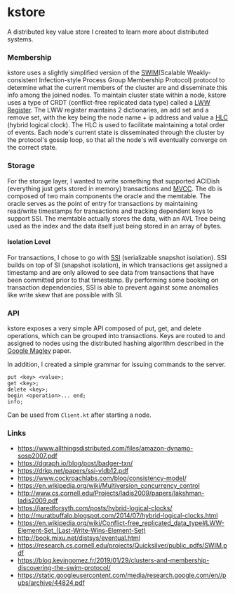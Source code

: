 # kstore
A distributed key value store I created to learn more about distributed systems.

### Membership
kstore uses a slightly simplified version of the [SWIM](https://research.cs.cornell.edu/projects/Quicksilver/public_pdfs/SWIM.pdf)(Scalable Weakly-consistent Infection-style Process Group Membership Protocol) protocol
to determine what the current members of the cluster are and disseminate this info among the joined nodes. To maintain cluster state within a node, 
kstore uses a type of CRDT (conflict-free replicated data type) called a [LWW Register](https://en.wikipedia.org/wiki/Conflict-free_replicated_data_type#LWW-Element-Set_(Last-Write-Wins-Element-Set)).
The LWW register maintains 2 dictionaries, an add set and a remove set, with the key being the node name + ip address and value
a [HLC](http://muratbuffalo.blogspot.com/2014/07/hybrid-logical-clocks.html) (hybrid logical clock). The HLC is used to facilitate maintaining a 
total order of events. Each node's current state is disseminated through the cluster by the protocol's gossip loop, so that all the node's will eventually 
converge on the correct state.

### Storage
For the storage layer, I wanted to write something that supported ACIDish (everything just gets stored in memory) 
transactions and [MVCC](https://en.wikipedia.org/wiki/Multiversion_concurrency_control). The db is composed of two main components the 
oracle and the memtable. The oracle serves as the point of entry for transactions by maintaining read/write timestamps for transactions
and tracking dependent keys to support SSI. The memtable actually stores the data, with an AVL Tree being used as the index and 
the data itself just being stored in an array of bytes.

#### Isolation Level
For transactions, I chose to go with [SSI](https://drkp.net/papers/ssi-vldb12.pdf) (serializable snapshot isolation). SSI builds on top of SI (snapshot isolation), 
in which transactions get assigned a timestamp and are only allowed to see data from transactions that have been 
committed prior to that timestamp. By performing some booking on transaction dependencies, SSI is able to prevent against
some anomalies like write skew that are possible with SI.

### API
kstore exposes a very simple API composed of put, get, and delete operations, which can be grouped into transactions.
Keys are routed to and assigned to nodes using the distributed hashing algorithm described in the [Google Maglev](https://static.googleusercontent.com/media/research.google.com/en//pubs/archive/44824.pdf) paper.

In addition, I created a simple grammar for issuing commands to the server.
```
put <key> <value>;
get <key>;
delete <key>;
begin <operation>... end;
info;
```
Can be used from `Client.kt` after starting a node.

### Links
* https://www.allthingsdistributed.com/files/amazon-dynamo-sosp2007.pdf
* https://dgraph.io/blog/post/badger-txn/
* https://drkp.net/papers/ssi-vldb12.pdf
* https://www.cockroachlabs.com/blog/consistency-model/
* https://en.wikipedia.org/wiki/Multiversion_concurrency_control
* http://www.cs.cornell.edu/Projects/ladis2009/papers/lakshman-ladis2009.pdf
* https://jaredforsyth.com/posts/hybrid-logical-clocks/
* http://muratbuffalo.blogspot.com/2014/07/hybrid-logical-clocks.html
* https://en.wikipedia.org/wiki/Conflict-free_replicated_data_type#LWW-Element-Set_(Last-Write-Wins-Element-Set)
* http://book.mixu.net/distsys/eventual.html
* https://research.cs.cornell.edu/projects/Quicksilver/public_pdfs/SWIM.pdf
* https://blog.kevingomez.fr/2019/01/29/clusters-and-membership-discovering-the-swim-protocol/
* https://static.googleusercontent.com/media/research.google.com/en//pubs/archive/44824.pdf
